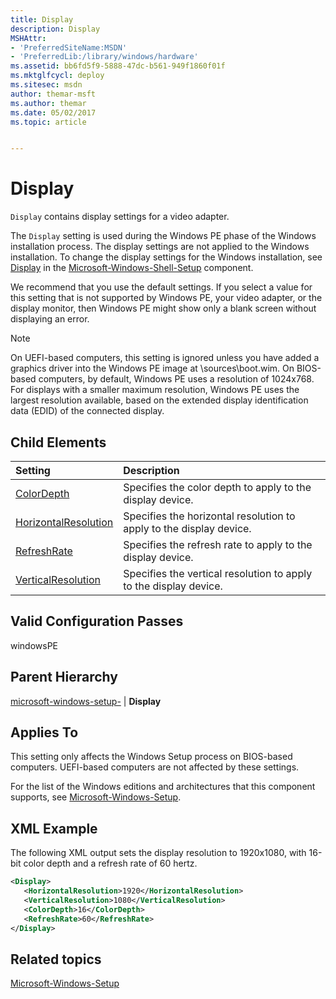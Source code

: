 ```yaml
---
title: Display
description: Display
MSHAttr:
- 'PreferredSiteName:MSDN'
- 'PreferredLib:/library/windows/hardware'
ms.assetid: bb6fd5f9-5888-47dc-b561-949f1860f01f
ms.mktglfcycl: deploy
ms.sitesec: msdn
author: themar-msft
ms.author: themar
ms.date: 05/02/2017
ms.topic: article


---
```

# Display

`Display` contains display settings for a video adapter.

The `Display` setting is used during the Windows PE phase of the Windows installation process. The display settings are not applied to the Windows installation. To change the display settings for the Windows installation, see [Display](microsoft-windows-shell-setup-display.md) in the [Microsoft-Windows-Shell-Setup](microsoft-windows-shell-setup.md) component.

We recommend that you use the default settings. If you select a value for this setting that is not supported by Windows PE, your video adapter, or the display monitor, then Windows PE might show only a blank screen without displaying an error.

> [!Note]
> On UEFI-based computers, this setting is ignored unless you have added a graphics driver into the Windows PE image at \\sources\\boot.wim.
> On BIOS-based computers, by default, Windows PE uses a resolution of 1024x768. For displays with a smaller maximum resolution, Windows PE uses the largest resolution available, based on the extended display identification data (EDID) of the connected display.

## Child Elements

| Setting                 | Description                                                                           |
|:------------------------|:--------------------------------------------------------------------------------------|
| [ColorDepth](microsoft-windows-setup-display-colordepth.md) | Specifies the color depth to apply to the display device. |
| [HorizontalResolution](microsoft-windows-setup-display-horizontalresolution.md) | Specifies the horizontal resolution to apply to the display device. |
| [RefreshRate](microsoft-windows-setup-display-refreshrate.md) | Specifies the refresh rate to apply to the display device. |
| [VerticalResolution](microsoft-windows-setup-display-verticalresolution.md) | Specifies the vertical resolution to apply to the display device. |

## Valid Configuration Passes

windowsPE

## Parent Hierarchy

[microsoft-windows-setup-](microsoft-windows-setup.md) | **Display**

## Applies To

This setting only affects the Windows Setup process on BIOS-based computers. UEFI-based computers are not affected by these settings.

For the list of the Windows editions and architectures that this component supports, see [Microsoft-Windows-Setup](microsoft-windows-setup.md).

## XML Example

The following XML output sets the display resolution to 1920x1080, with 16-bit color depth and a refresh rate of 60 hertz.

```XML
<Display>
   <HorizontalResolution>1920</HorizontalResolution>
   <VerticalResolution>1080</VerticalResolution>
   <ColorDepth>16</ColorDepth>
   <RefreshRate>60</RefreshRate>
</Display>
```

## Related topics

[Microsoft-Windows-Setup](microsoft-windows-setup.md)
